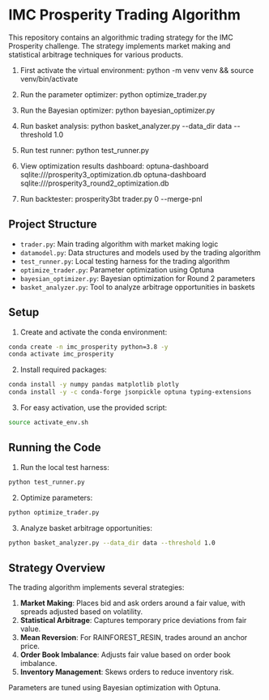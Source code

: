 # IMC Prosperity Trading Algorithm

This repository contains an algorithmic trading strategy for the IMC Prosperity challenge. The strategy implements market making and statistical arbitrage techniques for various products.

1. First activate the virtual environment:
   python -m venv venv && source venv/bin/activate

2. Run the parameter optimizer:
   python optimize_trader.py

3. Run the Bayesian optimizer:
   python bayesian_optimizer.py

4. Run basket analysis:
   python basket_analyzer.py --data_dir data --threshold 1.0

5. Run test runner:
   python test_runner.py

6. View optimization results dashboard:
   optuna-dashboard sqlite:///prosperity3_optimization.db
   optuna-dashboard sqlite:///prosperity3_round2_optimization.db

7. Run backtester:
   prosperity3bt trader.py 0 --merge-pnl

## Project Structure

- `trader.py`: Main trading algorithm with market making logic
- `datamodel.py`: Data structures and models used by the trading algorithm
- `test_runner.py`: Local testing harness for the trading algorithm
- `optimize_trader.py`: Parameter optimization using Optuna
- `bayesian_optimizer.py`: Bayesian optimization for Round 2 parameters
- `basket_analyzer.py`: Tool to analyze arbitrage opportunities in baskets

## Setup

1. Create and activate the conda environment:

```bash
conda create -n imc_prosperity python=3.8 -y
conda activate imc_prosperity
```

2. Install required packages:

```bash
conda install -y numpy pandas matplotlib plotly
conda install -y -c conda-forge jsonpickle optuna typing-extensions
```

3. For easy activation, use the provided script:

```bash
source activate_env.sh
```

## Running the Code

1. Run the local test harness:

```bash
python test_runner.py
```

2. Optimize parameters:

```bash
python optimize_trader.py
```

3. Analyze basket arbitrage opportunities:

```bash
python basket_analyzer.py --data_dir data --threshold 1.0
```

## Strategy Overview

The trading algorithm implements several strategies:

1. **Market Making**: Places bid and ask orders around a fair value, with spreads adjusted based on volatility.
2. **Statistical Arbitrage**: Captures temporary price deviations from fair value.
3. **Mean Reversion**: For RAINFOREST_RESIN, trades around an anchor price.
4. **Order Book Imbalance**: Adjusts fair value based on order book imbalance.
5. **Inventory Management**: Skews orders to reduce inventory risk.

Parameters are tuned using Bayesian optimization with Optuna.
